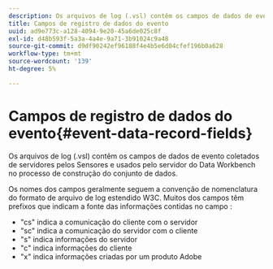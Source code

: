 ```yaml
---
description: Os arquivos de log (.vsl) contêm os campos de dados de evento coletados de servidores pelos Sensores e usados pelo servidor do Data Workbench no processo de construção do conjunto de dados.
title: Campos de registro de dados do evento
uuid: ad9e773c-a128-4094-9e20-45a6de025c8f
exl-id: d48b593f-5a3a-4a4e-9a71-3b91024c9a48
source-git-commit: d9df90242ef96188f4e4b5e6d04cfef196b0a628
workflow-type: tm+mt
source-wordcount: '139'
ht-degree: 5%

---
```


# Campos de registro de dados do evento{#event-data-record-fields}

Os arquivos de log (.vsl) contêm os campos de dados de evento coletados de servidores pelos Sensores e usados pelo servidor do Data Workbench no processo de construção do conjunto de dados.

Os nomes dos campos geralmente seguem a convenção de nomenclatura do formato de arquivo de log estendido W3C. Muitos dos campos têm prefixos que indicam a fonte das informações contidas no campo :

* &quot;cs&quot; indica a comunicação do cliente com o servidor
* &quot;sc&quot; indica a comunicação do servidor com o cliente
* &quot;s&quot; indica informações do servidor
* &quot;c&quot; indica informações do cliente
* &quot;x&quot; indica informações criadas por um produto Adobe

